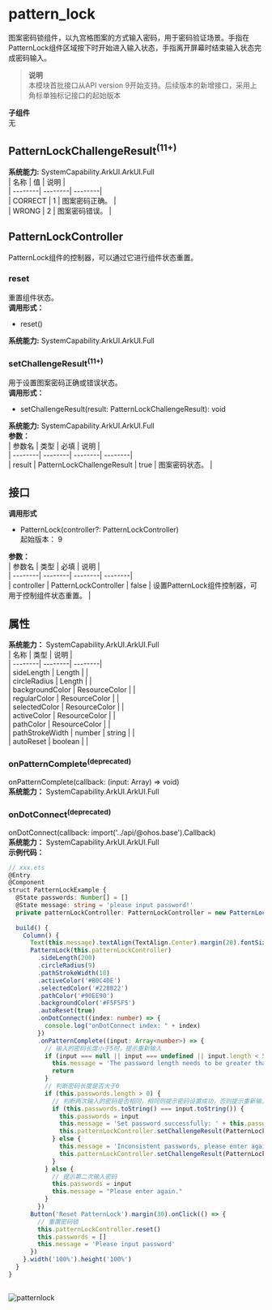 # pattern_lock    
图案密码锁组件，以九宫格图案的方式输入密码，用于密码验证场景。手指在PatternLock组件区域按下时开始进入输入状态，手指离开屏幕时结束输入状态完成密码输入。  
> **说明**   
>本模块首批接口从API version 9开始支持。后续版本的新增接口，采用上角标单独标记接口的起始版本  
  
 **子组件**   
无  
    
## PatternLockChallengeResult<sup>(11+)</sup>    
    
 **系统能力:**  SystemCapability.ArkUI.ArkUI.Full    
| 名称 | 值 | 说明 |  
| --------| --------| --------|  
| CORRECT | 1 | 图案密码正确。 |  
| WRONG | 2 | 图案密码错误。 |  
    
## PatternLockController    
PatternLock组件的控制器，可以通过它进行组件状态重置。    
### reset    
重置组件状态。  
 **调用形式：**     
- reset()  
  
 **系统能力:**  SystemCapability.ArkUI.ArkUI.Full    
### setChallengeResult<sup>(11+)</sup>    
用于设置图案密码正确或错误状态。  
 **调用形式：**     
- setChallengeResult(result: PatternLockChallengeResult): void  
  
 **系统能力:**  SystemCapability.ArkUI.ArkUI.Full    
 **参数：**     
| 参数名 | 类型 | 必填 | 说明 |  
| --------| --------| --------| --------|  
| result | PatternLockChallengeResult | true | 图案密码状态。 |  
    
## 接口  
  
  
    
 **调用形式**     
    
- PatternLock(controller?: PatternLockController)    
起始版本： 9    
    
 **参数：**     
| 参数名 | 类型 | 必填 | 说明 |  
| --------| --------| --------| --------|  
| controller | PatternLockController | false | 设置PatternLock组件控制器，可用于控制组件状态重置。 |  
    
## 属性  
    
 **系统能力：** SystemCapability.ArkUI.ArkUI.Full    
| 名称 | 类型 | 说明 |  
| --------| --------| --------|  
| sideLength |  Length |  |  
| circleRadius |  Length |  |  
| backgroundColor |  ResourceColor |  |  
| regularColor |  ResourceColor |  |  
| selectedColor |  ResourceColor |  |  
| activeColor |  ResourceColor |  |  
| pathColor |  ResourceColor |  |  
| pathStrokeWidth |  number \| string |  |  
| autoReset |  boolean |  |  
    
### onPatternComplete<sup>(deprecated)</sup>    
onPatternComplete(callback: (input: Array<number>) => void)    
 **系统能力：** SystemCapability.ArkUI.ArkUI.Full    
### onDotConnect<sup>(deprecated)</sup>    
onDotConnect(callback: import('../api/@ohos.base').Callback<number>)    
 **系统能力：** SystemCapability.ArkUI.ArkUI.Full    
 **示例代码：**   
```ts    
// xxx.ets  
@Entry  
@Component  
struct PatternLockExample {  
  @State passwords: Number[] = []  
  @State message: string = 'please input password!'  
  private patternLockController: PatternLockController = new PatternLockController()  
  
  build() {  
    Column() {  
      Text(this.message).textAlign(TextAlign.Center).margin(20).fontSize(20)  
      PatternLock(this.patternLockController)  
        .sideLength(200)  
        .circleRadius(9)  
        .pathStrokeWidth(18)  
        .activeColor('#B0C4DE')  
        .selectedColor('#228B22')  
        .pathColor('#90EE90')  
        .backgroundColor('#F5F5F5')  
        .autoReset(true)  
        .onDotConnect((index: number) => {  
          console.log("onDotConnect index: " + index)  
        })  
        .onPatternComplete((input: Array<number>) => {  
          // 输入的密码长度小于5时，提示重新输入  
          if (input === null || input === undefined || input.length < 5) {  
            this.message = 'The password length needs to be greater than 5, please enter again.'  
            return  
          }  
          // 判断密码长度是否大于0  
          if (this.passwords.length > 0) {  
            // 判断两次输入的密码是否相同，相同则提示密码设置成功，否则提示重新输入  
            if (this.passwords.toString() === input.toString()) {  
              this.passwords = input  
              this.message = 'Set password successfully: ' + this.passwords.toString()  
              this.patternLockController.setChallengeResult(PatternLockChallengeResult.CORRECT)  
            } else {  
              this.message = 'Inconsistent passwords, please enter again.'  
              this.patternLockController.setChallengeResult(PatternLockChallengeResult.WRONG)  
            }  
          } else {  
            // 提示第二次输入密码  
            this.passwords = input  
            this.message = "Please enter again."  
          }  
        })  
      Button('Reset PatternLock').margin(30).onClick(() => {  
        // 重置密码锁  
        this.patternLockController.reset()  
        this.passwords = []  
        this.message = 'Please input password'  
      })  
    }.width('100%').height('100%')  
  }  
}  
    
```    
  
![patternlock](figures/patternlock.gif)  
